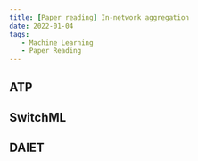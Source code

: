 ```yaml
---
title: [Paper reading] In-network aggregation
date: 2022-01-04
tags:
   - Machine Learning
   - Paper Reading
---
```


## ATP

## SwitchML

## DAIET
